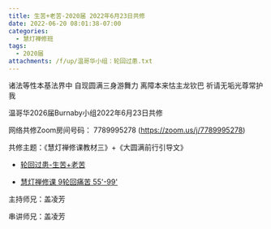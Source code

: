 ```yaml
---
title: 生苦+老苦-2020届 2022年6月23日共修
date: 2022-06-20 08:01:38-07:00
categories:
  - 慧灯禅修班
tags:
  - 2020届
attachments: /f/up/温哥华小组：轮回过患.txt
---
```

诸法等性本基法界中 自现圆满三身游舞力 离障本来怙主龙钦巴 祈请无垢光尊常护我

温哥华2026届Burnaby小组2022年6月23日共修

网络共修Zoom房间号码： 7789995278 (<https://zoom.us/j/7789995278>)

共修主题：《慧灯禅修课教材三》+《大圆满前行引导文》

* [轮回过患-生苦+老苦](http://huidengchanxiu.net/hdv/f/up/温哥华小组：轮回过患.txt)

* [慧灯禅修课 9轮回痛苦 55'-99'](https://www.youtube.com/watch?v=ctMXiO8zQPc&list=PLQU9iXcMduTfoo8rKZhj69k-OOas8C1Of&index=10&ab_channel=%E6%85%A7%E7%81%AF%E4%B9%8B%E5%85%89%E7%BD%91%E7%AB%99) 

主持师兄：盖凌芳

串讲师兄：盖凌芳